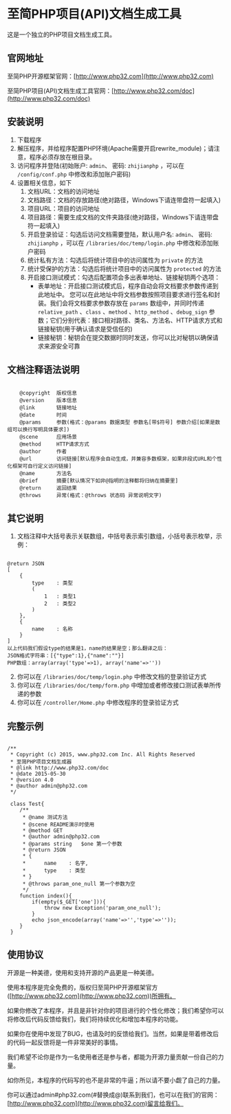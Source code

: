 # 至简PHP项目(API)文档生成工具
这是一个独立的PHP项目文档生成工具。

## 官网地址
至简PHP开源框架官网：[http://www.php32.com](http://www.php32.com)

至简PHP项目(API)文档生成工具官网：[http://www.php32.com/doc](http://www.php32.com/doc)

## 安装说明
1. 下载程序
2. 解压程序，并给程序配置PHP环境(Apache需要开启rewrite_module)；请注意，程序必须存放在根目录。
3. 访问程序并登陆(初始账户: ```admin```、 密码: ```zhijianphp``` ，可以在 ```/config/conf.php``` 中修改和添加账户密码)
4. 设置相关信息，如下
	1. 文档URL：文档的访问地址
	2. 文档路径：文档的存放路径(绝对路径，Windows下请连带盘符一起填入)
	3. 项目URL：项目的访问地址
	4. 项目路径：需要生成文档的文件夹路径(绝对路径，Windows下请连带盘符一起填入)
	5. 开启登录验证：勾选后访问文档需要登陆，默认用户名: ```admin```、 密码: ```zhijianphp``` ，可以在 ```/libraries/doc/temp/login.php``` 中修改和添加账户密码
	6. 统计私有方法：勾选后将统计项目中的访问属性为 ```private``` 的方法
	7. 统计受保护的方法：勾选后将统计项目中的访问属性为 ```protected``` 的方法
	8. 开启接口测试模式：勾选后配置项会多出表单地址、链接秘钥两个选项：
       + 表单地址：开启接口测试模式后，程序自动会将文档要求参数传递到此地址中。 您可以在此地址中将文档参数按照项目要求进行签名和封装。我们会将文档要求参数存放在 ```params``` 数组中，并同时传递 ```relative_path``` 、```class``` 、```method``` 、```http_method``` 、```debug_sign``` 参数；它们分别代表：接口相对路径、类名、方法名、HTTP请求方式和链接秘钥(用于确认请求是受信任的)
       + 链接秘钥：秘钥会在提交数据时同时发送，你可以比对秘钥以确保请求来源安全可靠
## 文档注释语法说明
```

    @copyright 	版权信息
	@version 	版本信息
    @link		链接地址
    @date		时间
    @params		参数(格式：@params 数据类型 参数名[带$符号] 参数介绍[如果是数组可以换行写明具体要求])
    @scene		应用场景
    @method		HTTP请求方式
    @author		作者
    @url		访问链接[默认程序会自动生成，并兼容多数框架，如果非段式URL和个性化框架可自行定义访问链接]
    @name		方法名
    @brief		摘要[默认情况下如非@指明的注释都将归纳在摘要里]
    @return		返回结果
    @throws		异常(格式：@throws 状态码 异常说明文字)

```
## 其它说明
1. 文档注释中大括号表示关联数组，中括号表示索引数组，小括号表示枚举，示例：
```

@return JSON
[
	{
    	type	: 类型
        (
        	1	: 类型1
            2	: 类型2
        )
    },
    {
    	name	: 名称
    }
]
以上代码我们假设type的结果是1，name的结果是空；那么翻译之后：
JSON格式字符串：[{"type":1},{"name":""}]
PHP数组：array(array('type'=>1), array('name'=>''))

```
2. 你可以在 ```/libraries/doc/temp/login.php``` 中修改文档的登录验证方式
3. 你可以在 ```/libraries/doc/temp/form.php``` 中增加或者修改接口测试表单所传递的参数
4. 你可以在 ```/controller/Home.php``` 中修改程序的登录验证方式
## 完整示例
```

/**
 * Copyright (c) 2015, www.php32.com Inc. All Rights Reserved
 * 至简PHP项目文档生成器
 * @link http://www.php32.com/doc
 * @date 2015-05-30
 * @version 4.0
 * @author admin@php32.com
 */
 
 class Test{
 	/**
     * @name 测试方法
     * @scene README演示时使用
     * @method GET
     * @author admin@php32.com
     * @params string 	$one 第一个参数
     * @return JSON
     * {
     * 		name	: 名字,
     * 		type	: 类型
     * }
     * @throws param_one_null 第一个参数为空
     */
	function index(){
    	if(empty($_GET['one'])){
        	throw new Exception('param_one_null');
        }
    	echo json_encode(array('name'=>'','type'=>''));
    } 	
 }

```
 
## 使用协议
开源是一种美德，使用和支持开源的产品更是一种美德。

使用本程序是完全免费的，版权归至简PHP开源框架官方([http://www.php32.com](http://www.php32.com))所拥有。

如果你修改了本程序，并且是非针对你的项目进行的个性化修改；我们希望你可以将修改后代码反馈给我们，我们将持续优化和增加本程序的功能。

如果你在使用中发现了BUG，也请及时的反馈给我们。当然，如果是带着修改后的代码一起反馈将是一件非常美好的事情。

我们希望不论你是作为一名使用者还是参与者，都能为开源力量贡献一份自己的力量。

如你所见，本程序的代码写的也不是非常的牛逼；所以请不要小觑了自己的力量。

你可以通过admin#php32.com(#替换成@)联系到我们，也可以在我们的官网：[http://www.php32.com](http://www.php32.com)留言给我们。

